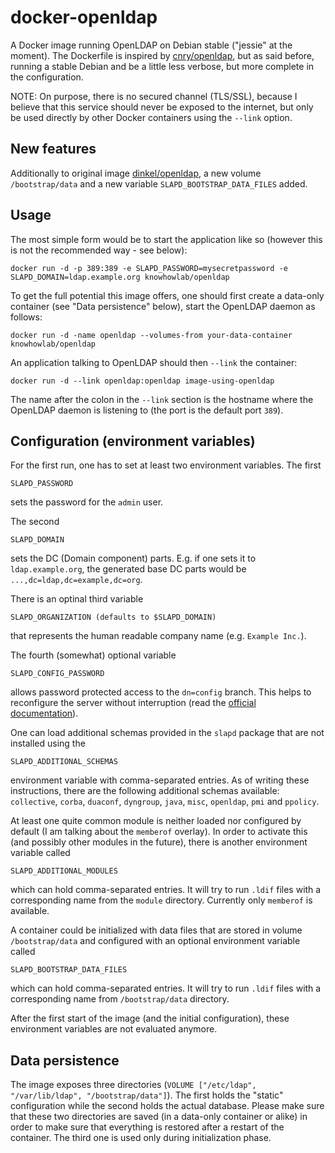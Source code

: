 docker-openldap
===============

A Docker image running OpenLDAP on Debian stable ("jessie" at the moment). The
Dockerfile is inspired by
[cnry/openldap](https://registry.hub.docker.com/u/cnry/openldap/), but as said
before, running a stable Debian and be a little less verbose, but more complete
in the configuration.

NOTE: On purpose, there is no secured channel (TLS/SSL), because I believe that
this service should never be exposed to the internet, but only be used directly
by other Docker containers using the `--link` option.

New features
------------

Additionally to original image [dinkel/openldap](https://hub.docker.com/r/dinkel/openldap/), 
a new volume `/bootstrap/data` and a new variable `SLAPD_BOOTSTRAP_DATA_FILES` added.

Usage
-----

The most simple form would be to start the application like so (however this is
not the recommended way - see below):

    docker run -d -p 389:389 -e SLAPD_PASSWORD=mysecretpassword -e SLAPD_DOMAIN=ldap.example.org knowhowlab/openldap

To get the full potential this image offers, one should first create a data-only
container (see "Data persistence" below), start the OpenLDAP daemon as follows:

    docker run -d -name openldap --volumes-from your-data-container knowhowlab/openldap

An application talking to OpenLDAP should then `--link` the container:

    docker run -d --link openldap:openldap image-using-openldap

The name after the colon in the `--link` section is the hostname where the
OpenLDAP daemon is listening to (the port is the default port `389`).

Configuration (environment variables)
-------------------------------------

For the first run, one has to set at least two environment variables. The first

    SLAPD_PASSWORD

sets the password for the `admin` user.

The second

    SLAPD_DOMAIN

sets the DC (Domain component) parts. E.g. if one sets it to `ldap.example.org`,
the generated base DC parts would be `...,dc=ldap,dc=example,dc=org`.

There is an optinal third variable

    SLAPD_ORGANIZATION (defaults to $SLAPD_DOMAIN)

that represents the human readable company name (e.g. `Example Inc.`).

The fourth (somewhat) optional variable

    SLAPD_CONFIG_PASSWORD

allows password protected access to the `dn=config` branch. This helps to
reconfigure the server without interruption (read the
[official documentation](http://www.openldap.org/doc/admin24/guide.html#Configuring%20slapd)).

One can load additional schemas provided in the `slapd` package that are not
installed using the

    SLAPD_ADDITIONAL_SCHEMAS

environment variable with comma-separated entries. As of writing these
instructions, there are the following additional schemas available:
`collective`, `corba`, `duaconf`, `dyngroup`, `java`, `misc`, `openldap`, `pmi`
and `ppolicy`.

At least one quite common module is neither loaded nor configured by default (I
am talking about the `memberof` overlay). In order to activate this (and
possibly other modules in the future), there is another environment variable
called

    SLAPD_ADDITIONAL_MODULES

which can hold comma-separated entries. It will try to run `.ldif` files with
a corresponding name from the `module` directory. Currently only `memberof` is
available.


A container could be initialized with data files that are stored in volume `/bootstrap/data`
and configured with an optional environment variable called

    SLAPD_BOOTSTRAP_DATA_FILES
    
which can hold comma-separated entries. It will try to run `.ldif` files with
a corresponding name from `/bootstrap/data` directory. 

After the first start of the image (and the initial configuration), these
environment variables are not evaluated anymore.

Data persistence
----------------

The image exposes three directories (`VOLUME ["/etc/ldap", "/var/lib/ldap", "/bootstrap/data"]`).
The first holds the "static" configuration while the second holds the actual
database. Please make sure that these two directories are saved (in a data-only
container or alike) in order to make sure that everything is restored after a
restart of the container. The third one is used only during initialization phase. 
